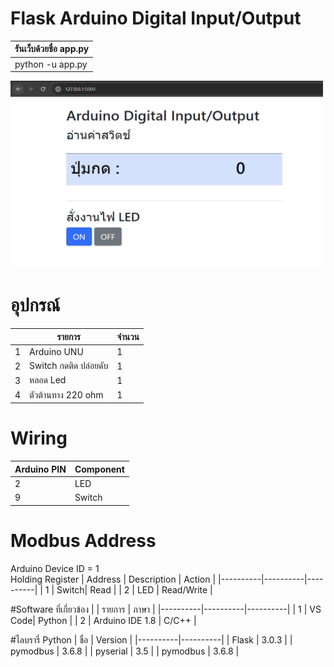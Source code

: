 # Flask Arduino Digital Input/Output

| รันเว็บด้วยชื่อ app.py |
|----------|
| python -u app.py |

<img src="images/flask_web.png" alt="My Image" width="500" height="300">

# อุปกรณ์
|  | รายการ | จำนวน |
|----------|----------|----------|
| 1 | Arduino UNU| 1 |
| 2 | Switch กดติด ปล่อยดับ | 1 |
| 3 | หลอด Led | 1 |
| 4 | ตัวต้านทาง 220 ohm | 1 |

# Wiring
| Arduino PIN | Component |
|----------|----------|
| 2 | LED|
| 9 | Switch |

# Modbus Address
Arduino Device ID = 1
<br>
Holding Register
| Address | Description | Action |
|----------|----------|----------|
| 1 | Switch| Read |
| 2 | LED | Read/Write |


#Software ที่เกี่ยวข้อง
|  | รายการ | ภาษา |
|----------|----------|----------|
| 1 | VS Code| Python |
| 2 | Arduino IDE 1.8 | C/C++ |

#ไลบรารี่ Python
| ชื่อ | Version |
|----------|----------|
| Flask | 3.0.3 |
| pymodbus | 3.6.8 |
| pyserial | 3.5 |
| pymodbus | 3.6.8 |
             
